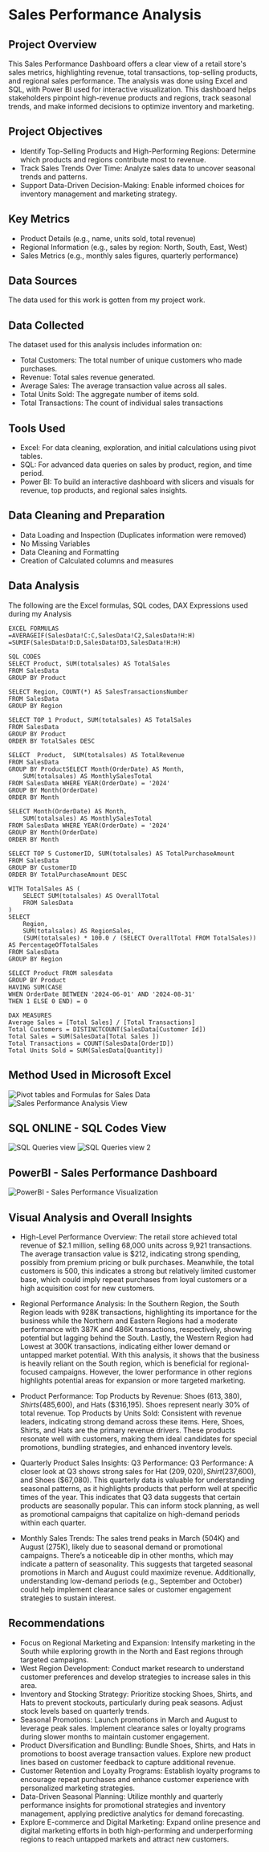 # Sales Performance Analysis 

## Project Overview

This Sales Performance Dashboard offers a clear view of a retail store's sales metrics, highlighting revenue, total transactions, top-selling products, and
regional sales performance. The analysis was done using Excel and SQL, with Power BI used for interactive visualization. 
This dashboard helps stakeholders pinpoint high-revenue products and regions, track seasonal trends, and make informed decisions to optimize inventory and marketing.

## Project Objectives
- Identify Top-Selling Products and High-Performing Regions: Determine which products and regions contribute most to revenue.
- Track Sales Trends Over Time: Analyze sales data to uncover seasonal trends and patterns.
- Support Data-Driven Decision-Making: Enable informed choices for inventory management and marketing strategy.


## Key Metrics
- Product Details (e.g., name, units sold, total revenue)
- Regional Information (e.g., sales by region: North, South, East, West)
- Sales Metrics (e.g., monthly sales figures, quarterly performance)

## Data Sources
The data used for this work is gotten from my project work.


## Data Collected

The dataset used for this analysis includes information on:
- Total Customers: The total number of unique customers who made purchases.
- Revenue: Total sales revenue generated.
- Average Sales: The average transaction value across all sales.
- Total Units Sold: The aggregate number of items sold.
- Total Transactions: The count of individual sales transactions

## Tools Used
- Excel: For data cleaning, exploration, and initial calculations using pivot tables. 
- SQL: For advanced data queries on sales by product, region, and time period.
- Power BI: To build an interactive dashboard with slicers and visuals for revenue, top products, and regional sales insights.

## Data Cleaning and Preparation
- Data Loading and Inspection (Duplicates information were removed)
- No Missing Variables
- Data Cleaning and Formatting
- Creation of Calculated columns and measures

## Data Analysis
The following are the Excel formulas, SQL codes, DAX Expressions used during my Analysis

```
EXCEL FORMULAS
=AVERAGEIF(SalesData!C:C,SalesData!C2,SalesData!H:H)
=SUMIF(SalesData!D:D,SalesData!D3,SalesData!H:H)

SQL CODES
SELECT Product, SUM(totalsales) AS TotalSales
FROM SalesData
GROUP BY Product

SELECT Region, COUNT(*) AS SalesTransactionsNumber
FROM SalesData
GROUP BY Region

SELECT TOP 1 Product, SUM(totalsales) AS TotalSales
FROM SalesData 
GROUP BY Product
ORDER BY TotalSales DESC

SELECT  Product,  SUM(totalsales) AS TotalRevenue   
FROM SalesData
GROUP BY ProductSELECT Month(OrderDate) AS Month,
    SUM(totalsales) AS MonthlySalesTotal
FROM SalesData WHERE YEAR(OrderDate) = '2024'
GROUP BY Month(OrderDate) 
ORDER BY Month

SELECT Month(OrderDate) AS Month,
    SUM(totalsales) AS MonthlySalesTotal
FROM SalesData WHERE YEAR(OrderDate) = '2024'
GROUP BY Month(OrderDate) 
ORDER BY Month

SELECT TOP 5 CustomerID, SUM(totalsales) AS TotalPurchaseAmount
FROM SalesData
GROUP BY CustomerID
ORDER BY TotalPurchaseAmount DESC

WITH TotalSales AS (
    SELECT SUM(totalsales) AS OverallTotal
    FROM SalesData
)
SELECT 
    Region, 
    SUM(totalsales) AS RegionSales,
    (SUM(totalsales) * 100.0 / (SELECT OverallTotal FROM TotalSales)) AS PercentageOfTotalSales
FROM SalesData
GROUP BY Region

SELECT Product FROM salesdata
GROUP BY Product
HAVING SUM(CASE 
WHEN OrderDate BETWEEN '2024-06-01' AND '2024-08-31' 
THEN 1 ELSE 0 END) = 0

DAX MEASURES
Average Sales = [Total Sales] / [Total Transactions]
Total Customers = DISTINCTCOUNT(SalesData[Customer Id])
Total Sales = SUM(SalesData[Total Sales ])
Total Transactions = COUNT(SalesData[OrderID])
Total Units Sold = SUM(SalesData[Quantity])
```


## Method Used in Microsoft Excel
![Pivot tables and Formulas for Sales Data](https://github.com/user-attachments/assets/883e6012-89f4-40c4-891c-2000ce53321a)
![Sales Performance Analysis View](https://github.com/user-attachments/assets/1fef5f3d-7da2-47a2-a7fc-4a6ae150fb98)

## SQL ONLINE - SQL Codes View
![SQL Queries view](https://github.com/user-attachments/assets/02c37f7a-91ca-47a8-ab93-e185776b9487)
![SQL Queries view 2 ](https://github.com/user-attachments/assets/60ed0435-6cca-4ff6-99d0-186aead97d15)


## PowerBI - Sales Performance Dashboard
![PowerBI - Sales Performance Visualization](https://github.com/user-attachments/assets/0d630d22-65d3-49f5-a7f2-fe6df34b84d4)


## Visual Analysis and Overall Insights

- High-Level Performance Overview: The retail store achieved total revenue of $2.1 million, selling 68,000 units across 9,921 transactions. The average transaction value is $212, indicating strong spending, possibly from premium pricing or bulk purchases. Meanwhile, the total customers is 500, this indicates a strong but relatively limited customer base, which could imply repeat purchases from loyal customers or a high acquisition cost for new customers.

- Regional Performance Analysis: In the Southern Region, the South Region leads with 928K transactions, highlighting its importance for the business while the
Northern and Eastern Regions had a moderate performance with 387K and 486K transactions, respectively, showing potential but lagging behind the South. Lastly, the Western Region had Lowest at 300K transactions, indicating either lower demand or untapped market potential. With this analysis, it shows that the business is heavily reliant on the South region, which is beneficial for regional-focused campaigns. However, the lower performance in other regions highlights potential areas for expansion or more targeted marketing.

- Product Performance: Top Products by Revenue: Shoes ($613,380), Shirts ($485,600), and Hats ($316,195). Shoes represent nearly 30% of total revenue.
Top Products by Units Sold: Consistent with revenue leaders, indicating strong demand across these items. Here, Shoes, Shirts, and Hats are the primary revenue drivers. These products resonate well with customers, making them ideal candidates for special promotions, bundling strategies, and enhanced inventory levels.

- Quarterly Product Sales Insights: Q3 Performance: Q3 Performance: A closer look at Q3 shows strong sales for Hat ($209,020), Shirt ($237,600), and Shoes ($67,080). This quarterly data is valuable for understanding seasonal patterns, as it highlights products that perform well at specific times of the year. This indicates that Q3 data suggests that certain products are seasonally popular. This can inform stock planning, as well as promotional campaigns that capitalize on high-demand periods within each quarter.

- Monthly Sales Trends: The sales trend peaks in March (504K) and August (275K), likely due to seasonal demand or promotional campaigns. There’s a noticeable dip in other months, which may indicate a pattern of seasonality. This suggests that targeted seasonal promotions in March and August could maximize revenue. Additionally, understanding low-demand periods (e.g., September and October) could help implement clearance sales or customer engagement strategies to sustain interest.

## Recommendations
- Focus on Regional Marketing and Expansion: Intensify marketing in the South while exploring growth in the North and East regions through targeted campaigns.
- West Region Development: Conduct market research to understand customer preferences and develop strategies to increase sales in this area.
- Inventory and Stocking Strategy: Prioritize stocking Shoes, Shirts, and Hats to prevent stockouts, particularly during peak seasons. Adjust stock levels based on quarterly trends.
- Seasonal Promotions: Launch promotions in March and August to leverage peak sales. Implement clearance sales or loyalty programs during slower months to maintain customer engagement.
- Product Diversification and Bundling: Bundle Shoes, Shirts, and Hats in promotions to boost average transaction values. Explore new product lines based on customer feedback to capture additional revenue.
- Customer Retention and Loyalty Programs: Establish loyalty programs to encourage repeat purchases and enhance customer experience with personalized marketing strategies.
- Data-Driven Seasonal Planning: Utilize monthly and quarterly performance insights for promotional strategies and inventory management, applying predictive analytics for demand forecasting.
- Explore E-commerce and Digital Marketing: Expand online presence and digital marketing efforts in both high-performing and underperforming regions to reach untapped markets and attract new customers.
